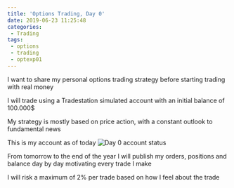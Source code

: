```yaml
---
title: 'Options Trading, Day 0'
date: 2019-06-23 11:25:48
categories:
 - Trading
tags:
 - options
 - trading
 - optexp01
---
```


I want to share my personal options trading strategy before starting trading with real money

I will trade using a Tradestation simulated account with an initial balance of 100.000$

My strategy is mostly based on price action, with a constant outlook to fundamental news

This is my account as of today ![Day 0 account status](/media/strx-20190623-002.png "Day 0 account status")

From tomorrow to the end of the year I will publish my orders, positions and balance day by day motivating every trade I make

I will risk a maximum of 2% per trade based on how I feel about the trade
